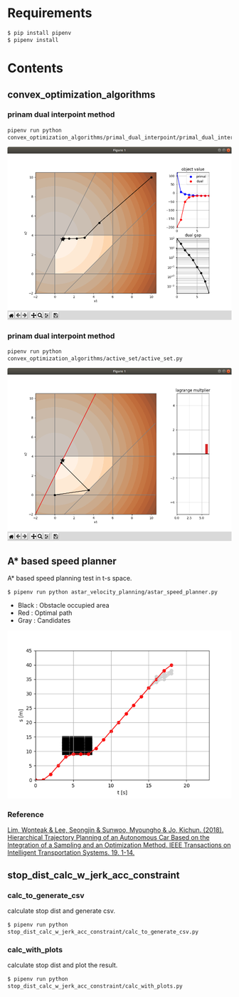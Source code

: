 # Requirements

```
$ pip install pipenv
$ pipenv install
```

# Contents



## convex_optimization_algorithms

### prinam dual interpoint method

```
pipenv run python convex_optimization_algorithms/primal_dual_interpoint/primal_dual_interpoint.py
```

<p align="center">
  <img src="./convex_optimization_algorithms/media/primal_dual_interpoint.png" width="600">
</p>

### prinam dual interpoint method

```
pipenv run python convex_optimization_algorithms/active_set/active_set.py
```

<p align="center">
  <img src="./convex_optimization_algorithms/media/active_set.png" width="600">
</p>




## A* based speed planner

A* based speed planning test in t-s space.


```
$ pipenv run python astar_velocity_planning/astar_speed_planner.py
```




 - Black : Obstacle occupied area
 - Red : Optimal path
 - Gray : Candidates

 ![readme_res](./astar_velocity_planning/media/res1.png)


### Reference

[Lim, Wonteak & Lee, Seongjin & Sunwoo, Myoungho & Jo, Kichun. (2018). Hierarchical Trajectory Planning of an Autonomous Car Based on the Integration of a Sampling and an Optimization Method. IEEE Transactions on Intelligent Transportation Systems. 19. 1-14.](https://www.researchgate.net/publication/322202031_Hierarchical_Trajectory_Planning_of_an_Autonomous_Car_Based_on_the_Integration_of_a_Sampling_and_an_Optimization_Method)



## stop_dist_calc_w_jerk_acc_constraint

### calc_to_generate_csv

calculate stop dist and generate csv.

```
$ pipenv run python stop_dist_calc_w_jerk_acc_constraint/calc_to_generate_csv.py
```

### calc_with_plots
calculate stop dist and plot the result.

```
$ pipenv run python stop_dist_calc_w_jerk_acc_constraint/calc_with_plots.py
```
